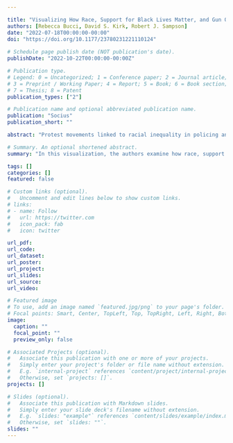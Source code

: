 ```yaml
---

title: "Visualizing How Race, Support for Black Lives Matter, and Gun Ownership Shape Views of the U.S. Capitol Insurrection of January 6, 2021"
authors: [Rebecca Bucci, David S. Kirk, Robert J. Sampson]
date: "2022-07-18T00:00:00-00:00"
doi: "https://doi.org/10.1177/23780231221110124"
 
# Schedule page publish date (NOT publication's date).
publishDate: "2022-10-22T00:00:00-00:00Z"

# Publication type.
# Legend: 0 = Uncategorized; 1 = Conference paper; 2 = Journal article;
# 3 = Preprint / Working Paper; 4 = Report; 5 = Book; 6 = Book section;
# 7 = Thesis; 8 = Patent
publication_types: ["2"]

# Publication name and optional abbreviated publication name.
publication: "Socius"
publication_short: ""

abstract: "Protest movements linked to racial inequality in policing and antigovernment sentiment have roiled the United States in recent years. In this visualization, the authors examine how race, support for Black Lives Matter (BLM), and gun ownership predict views about the political uprising of January 6, 2021, at the U.S. Capitol. On the basis of a 2021 survey from a long-term longitudinal study, the authors show that views of the Capitol insurrection do not vary by race, contrary to expectations. However, there is a positive association between support for BLM and views of January 6 participants as “extremists,” especially among Whites, independent of age, sex, respondent’s education, parental education, and childhood neighborhood poverty. Race and gun ownership also interact, with White gun owners an outlier in viewing the insurrection more favorably. Black gun owners, on the contrary, viewed it most negatively."

# Summary. An optional shortened abstract.
summary: "In this visualization, the authors examine how race, support for Black Lives Matter (BLM), and gun ownership predict views about the political uprising of January 6, 2021, at the U.S. Capitol."

tags: []
categories: []
featured: false

# Custom links (optional).
#   Uncomment and edit lines below to show custom links.
# links:
# - name: Follow
#   url: https://twitter.com
#   icon_pack: fab
#   icon: twitter

url_pdf:
url_code:
url_dataset:
url_poster:
url_project:
url_slides:
url_source:
url_video:

# Featured image
# To use, add an image named `featured.jpg/png` to your page's folder. 
# Focal points: Smart, Center, TopLeft, Top, TopRight, Left, Right, BottomLeft, Bottom, BottomRight.
image:
  caption: ""
  focal_point: ""
  preview_only: false

# Associated Projects (optional).
#   Associate this publication with one or more of your projects.
#   Simply enter your project's folder or file name without extension.
#   E.g. `internal-project` references `content/project/internal-project/index.md`.
#   Otherwise, set `projects: []`.
projects: []

# Slides (optional).
#   Associate this publication with Markdown slides.
#   Simply enter your slide deck's filename without extension.
#   E.g. `slides: "example"` references `content/slides/example/index.md`.
#   Otherwise, set `slides: ""`.
slides: ""
---
```

